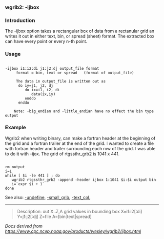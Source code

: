 
### wgrib2: -ijbox



### Introduction



The -ijbox option takes a rectangular box
of data from a rectanular grid an writes it out in either
text, bin, or spread (sheet) format. The extracted box can
have every point or every n-th point.

### Usage



```

-ijbox i1:i2:di j1:j2:dj output_file format
     format = bin, text or spread   (format of output_file)

     The data in output_file is written out as
      do iy=j1, j2, dj
         do ix=i1, i2, di
            data(ix,iy)
         enddo
      enddo

    Note: -big_endian and -little_endian have no effect the bin type output

```

### Example



 Wgrib2 when writing binary, can make a fortran header at the
beginning of the grid and a fortran trailer at the end of
the grid. I wanted to create a file with fortran header
and trailer surrounding each row of the grid. I was
able to do it with -ijox. The grid of rtgssthr\_grb2
is 1041 x 441.


```

rm output
i=1
while [ $i -le 441 ] ; do
   wgrib2 rtgssthr_grb2 -append -header ijbox 1:1041 $i:$i output bin
   i=`expr $i + 1`
done

```


See also: 
[-undefine](./undefine.html),
[-small\_grib](./small_grib.html),
[-text\_col](./text_col.html),








----

>Description: out   X..Z,A grid values in bounding box X=i1:i2[:di] Y=j1:j2[:dj] Z=file A=[bin|text|spread]

_Docs derived from <https://www.cpc.ncep.noaa.gov/products/wesley/wgrib2/ijbox.html>_